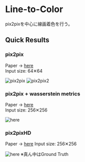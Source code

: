# Line-to-Color
pix2pixを中心に線画着色を行う。

## Quick Results
### pix2pix
Paper -> [here](https://arxiv.org/pdf/1611.07004.pdf)  
Input size: 64✕64

![pix2pix](https://github.com/SerialLain3170/Line-to-Color/blob/master/pix2pix/result.png)
![pix2pix2](https://github.com/SerialLain3170/Line-to-Color/blob/master/pix2pix/result2.png)

### pix2pix + wasserstein metrics
Paper -> [here](https://arxiv.org/pdf/1808.03240v1.pdf)  
Input size: 256✕256

![here](https://github.com/SerialLain3170/Line-to-Color/blob/master/Wasserstein/result.png)

### pix2pixHD
Paper -> [here](https://arxiv.org/pdf/1711.11585.pdf)
Input size: 256✕256

![here](https://github.com/SerialLain3170/Line-to-Color/blob/master/pix2pixHD/visualize_125.png)
※真ん中はGround Truth
